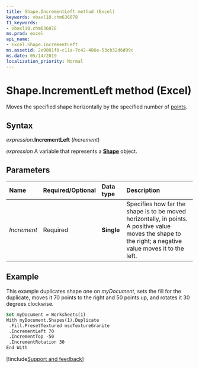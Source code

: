 ```yaml
---
title: Shape.IncrementLeft method (Excel)
keywords: vbaxl10.chm636078
f1_keywords:
- vbaxl10.chm636078
ms.prod: excel
api_name:
- Excel.Shape.IncrementLeft
ms.assetid: 2e9081f0-c11a-7c42-486e-53cb32d6d99c
ms.date: 05/14/2019
localization_priority: Normal
---
```



# Shape.IncrementLeft method (Excel)

Moves the specified shape horizontally by the specified number of [points](../language/glossary/vbe-glossary.md#point).


## Syntax

_expression_.**IncrementLeft** (_Increment_)

_expression_ A variable that represents a **[Shape](Excel.Shape.md)** object.


## Parameters

|Name|Required/Optional|Data type|Description|
|:-----|:-----|:-----|:-----|
| _Increment_|Required| **Single**|Specifies how far the shape is to be moved horizontally, in points. A positive value moves the shape to the right; a negative value moves it to the left.|

## Example

This example duplicates shape one on _myDocument_, sets the fill for the duplicate, moves it 70 points to the right and 50 points up, and rotates it 30 degrees clockwise.

```vb
Set myDocument = Worksheets(1) 
With myDocument.Shapes(1).Duplicate 
 .Fill.PresetTextured msoTextureGranite 
 .IncrementLeft 70 
 .IncrementTop -50 
 .IncrementRotation 30 
End With
```




[!include[Support and feedback](~/includes/feedback-boilerplate.md)]

